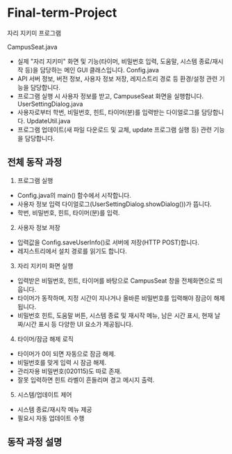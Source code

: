 # Final-term-Project
자리 지키미 프로그램

CampusSeat.java
- 실제 "자리 지키미" 화면 및 기능(타이머, 비밀번호 입력, 도움말, 시스템 종료/재시작 등)을 담당하는 메인 GUI 클래스입니다.
Config.java
- API 서버 정보, 버전 정보, 사용자 정보 저장, 레지스트리 경로 등 환경/설정 관련 기능을 담당합니다.
- 프로그램 실행 시 사용자 정보를 받고, CampuseSeat 화면을 실행합니다.
UserSettingDialog.java
- 사용자로부터 학번, 비밀번호, 힌트, 타이머(분)를 입력받는 다이얼로그를 담당합니다.
UpdateUtil.java
- 프로그램 업데이트(새 파일 다운로드 및 교체, update 프로그램 실행 등) 관련 기능을 담당합니다.

## 전체 동작 과정 
1. 프로그램 실행 
- Config.java의 main() 함수에서 시작합니다.
- 사용자 정보 입력 다이얼로그(UserSettingDialog.showDialog())가 뜹니다.
- 학번, 비밀번호, 힌트, 타이머(분)를 입력.

2. 사용자 정보 저장
- 입력값을 Config.saveUserInfo()로 서버에 저장(HTTP POST)합니다.
- 레지스트리에서 설치 경로를 읽기도 합니다.

3. 자리 지키미 화면 실행 
- 입력받은 비밀번호, 힌트, 타이머를 바탕으로 CampusSeat 창을 전체화면으로 띄웁니다.
- 타이머가 동작하며, 지정 시간이 지나거나 올바른 비밀번호를 입력해야 잠금이 해제됩니다.
- 비밀번호 힌트, 도움말 버튼, 시스템 종료 및 재시작 메뉴, 남은 시간 표시, 현재 날짜/시간 표시 등 다양한 UI 요소가 제공됩니다.

4. 타이머/잠금 해제 로직
- 타이머가 0이 되면 자동으로 잠금 해제.
- 비밀번호를 맞게 입력 시 잠금 해제.
- 관리자용 비밀번호(020115)도 따로 존재.
- 잘못 입력하면 힌트 라벨이 흔들리며 경고 메시지 출력.

5. 시스템/업데이트 제어
- 시스템 종료/재시작 메뉴 제공
- 필요시 자동 업데이트 수행
## 동작 과정 설명
